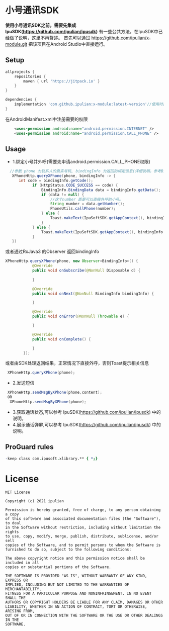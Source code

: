 # 小号通讯SDK
**使用小号通讯SDK之前，需要先集成 IpuSDK(https://github.com/ipulian/ipusdk)** 
有一些公共方法，在IpuSDK中已经做了说明，这里不再赘述。
首先可以通过 https://github.com/ipulian/x-module.git 把该项目在Android Studio中直接运行。
## Setup
```gradle
allprojects {
    repositories {
        maven { url 'https://jitpack.io' }
    }
}

dependencies {
    implementation 'com.github.ipulian:x-module:latest-version'//使用时把 latest-version 替换成最新release版本
}
```
在AndroidManifest.xml中注册需要的权限
```xml
    <uses-permission android:name="android.permission.INTERNET" />
    <uses-permission android:name="android.permission.CALL_PHONE" />
```
## Usage
- 1.绑定小号并外呼(需要先申请android.permission.CALL_PHONE权限)
```java
  //参数 phone 为联系人的真实号码, bindingInfo 为返回的绑定信息(详细说明，参考BindingInfo.class)
   XPhoneHttp.queryXPhone(phone, bindingInfo -> {
      int code = bindingInfo.getCode();
            if (HttpStatus.CODE_SUCCESS == code) {
                BindingInfo.BindingData data = bindingInfo.getData();
                if (data != null) {
                    //这个number 即是可以直接外呼的小号。
                    String number = data.getNumber();
                    PhoneUtils.callPhone(number);
                } else {
                    Toast.makeText(IpuSoftSDK.getAppContext(), bindingInfo.getMessage(), Toast.LENGTH_SHORT).show();
                }
            } else {
                Toast.makeText(IpuSoftSDK.getAppContext(), bindingInfo.getMessage(), Toast.LENGTH_SHORT).show();
            }
   })
````
或者通过RxJava3 的Observer 返回bindingInfo

```java
XPhoneHttp.queryXPhone(phone, new Observer<BindingInfo>() {
            @Override
            public void onSubscribe(@NonNull Disposable d) {
                
            }

            @Override
            public void onNext(@NonNull BindingInfo bindingInfo) {

            }

            @Override
            public void onError(@NonNull Throwable e) {

            }

            @Override
            public void onComplete() {

            }
        });
````
或者由SDK处理返回结果，正常情况下直接外呼，否则Toast提示相关信息
```java
 XPhoneHttp.queryXPhone(phone);
```
- 2.发送短信
```java
 XPhoneHttp.sendMsgByXPhone(phone,content);
 OR
  XPhoneHttp.sendMsgByXPhone(phone);
```
- 3.获取通话状态,可以参考 IpuSDK(https://github.com/ipulian/ipusdk) 中的说明。
- 4.展示通话弹屏,可以参考 IpuSDK(https://github.com/ipulian/ipusdk) 中的说明。
## ProGuard rules
```pro
-keep class com.ipusoft.xlibrary.** { *;}
```
# License
```
MIT License

Copyright (c) 2021 ipulian

Permission is hereby granted, free of charge, to any person obtaining a copy
of this software and associated documentation files (the "Software"), to deal
in the Software without restriction, including without limitation the rights
to use, copy, modify, merge, publish, distribute, sublicense, and/or sell
copies of the Software, and to permit persons to whom the Software is
furnished to do so, subject to the following conditions:

The above copyright notice and this permission notice shall be included in all
copies or substantial portions of the Software.

THE SOFTWARE IS PROVIDED "AS IS", WITHOUT WARRANTY OF ANY KIND, EXPRESS OR
IMPLIED, INCLUDING BUT NOT LIMITED TO THE WARRANTIES OF MERCHANTABILITY,
FITNESS FOR A PARTICULAR PURPOSE AND NONINFRINGEMENT. IN NO EVENT SHALL THE
AUTHORS OR COPYRIGHT HOLDERS BE LIABLE FOR ANY CLAIM, DAMAGES OR OTHER
LIABILITY, WHETHER IN AN ACTION OF CONTRACT, TORT OR OTHERWISE, ARISING FROM,
OUT OF OR IN CONNECTION WITH THE SOFTWARE OR THE USE OR OTHER DEALINGS IN THE
SOFTWARE.
```

